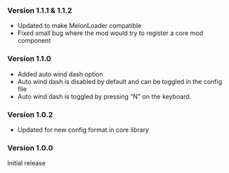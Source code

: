 ### Version 1.1.1 & 1.1.2

- Updated to make MelonLoader compatible
- Fixed small bug where the mod would try to register a core mod component

### Version 1.1.0

- Added auto wind dash option
- Auto wind dash is disabled by default and can be toggled in the config file
- Auto wind dash is toggled by pressing "N" on the keyboard.

### Version 1.0.2

- Updated for new config format in core library

### Version 1.0.0

Initial release